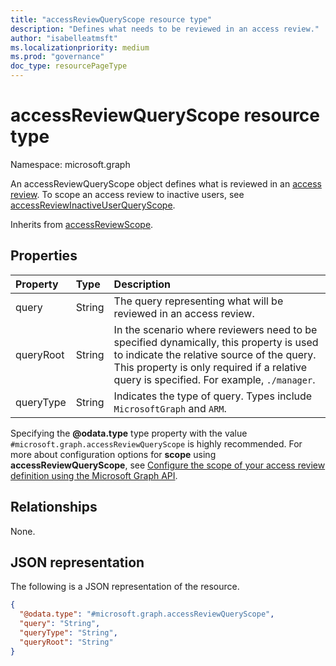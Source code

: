 ```yaml
---
title: "accessReviewQueryScope resource type"
description: "Defines what needs to be reviewed in an access review."
author: "isabelleatmsft"
ms.localizationpriority: medium
ms.prod: "governance"
doc_type: resourcePageType
---
```


# accessReviewQueryScope resource type

Namespace: microsoft.graph

An accessReviewQueryScope object defines what is reviewed in an [access review](../resources/accessreviewsv2-overview.md). To scope an access review to inactive users, see [accessReviewInactiveUserQueryScope](../resources/accessreviewinactiveusersqueryscope.md). 

Inherits from [accessReviewScope](../resources/accessreviewscope.md).

## Properties
|Property|Type|Description|
|:---|:---|:---|
|query|String|The query representing what will be reviewed in an access review.|
|queryRoot|String|In the scenario where reviewers need to be specified dynamically, this property is used to indicate the relative source of the query. This property is only required if a relative query is specified. For example, `./manager`.|
|queryType|String|Indicates the type of query. Types include `MicrosoftGraph` and `ARM`.|

Specifying the **@odata.type** type property with the value `#microsoft.graph.accessReviewQueryScope` is highly recommended. For more about configuration options for **scope** using **accessReviewQueryScope**, see [Configure the scope of your access review definition using the Microsoft Graph API](/graph/accessreviews-scope-concept).

## Relationships
None.

## JSON representation
The following is a JSON representation of the resource.
<!-- {
  "blockType": "resource",
  "@odata.type": "microsoft.graph.accessReviewQueryScope"
}
-->
``` json
{
  "@odata.type": "#microsoft.graph.accessReviewQueryScope",
  "query": "String",
  "queryType": "String",
  "queryRoot": "String"
}
```
